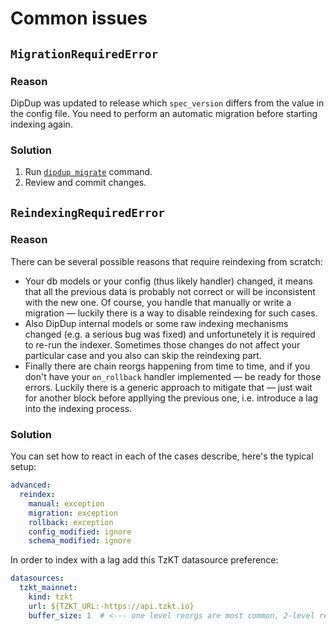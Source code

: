 # Common issues

## `MigrationRequiredError`

### Reason

DipDup was updated to release which `spec_version` differs from the value in the config file. You need to perform an automatic migration before starting indexing again.

### Solution

  1. Run [`dipdup migrate`](../cli/migrate.md) command.
  2. Review and commit changes.

## `ReindexingRequiredError`

### Reason

There can be several possible reasons that require reindexing from scratch:
* Your db models or your config (thus likely handler) changed, it means that all the previous data is probably not correct or will be inconsistent with the new one. Of course, you handle that manually or write a migration — luckily there is a way to disable reindexing for such cases.
* Also DipDup internal models or some raw indexing mechanisms changed (e.g. a serious bug was fixed) and unfortunetely it is required to re-run the indexer. Sometimes those changes do not affect your particular case and you also can skip the reindexing part.
* Finally there are chain reorgs happening from time to time, and if you don't have your `on_rollback` handler implemented — be ready for those errors. Luckily there is a generic approach to mitigate that — just wait for another block before appllying the previous one, i.e. introduce a lag into the indexing process.

### Solution

You can set how to react in each of the cases describe, here's the typical setup:

```yaml
advanced:
  reindex:
    manual: exception
    migration: exception
    rollback: exception
    config_modified: ignore
    schema_modified: ignore
```

In order to index with a lag add this TzKT datasource preference:

```yaml
datasources:
  tzkt_mainnet:
    kind: tzkt
    url: ${TZKT_URL:-https://api.tzkt.io}
    buffer_size: 1  # <--- one level reorgs are most common, 2-level reorgs are super rare
```